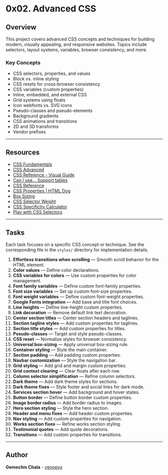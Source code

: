 # 0x02. Advanced CSS

## Overview

This project covers advanced CSS concepts and techniques for building modern, visually appealing, and responsive websites. Topics include selectors, layout systems, variables, browser consistency, and more.

### Key Concepts

- CSS selectors, properties, and values
- Block vs. inline styling
- CSS resets for cross-browser consistency
- CSS variables (custom properties)
- Inline, embedded, and external CSS
- Grid systems using floats
- Icon webfonts vs. SVG icons
- Pseudo-classes and pseudo-elements
- Background gradients
- CSS animations and transitions
- 2D and 3D transforms
- Vendor prefixes

---

## Resources

- [CSS Fundamentals](https://intranet.hbtn.io/concepts/140)
- [CSS Advanced](https://intranet.hbtn.io/concepts/205)
- [CSS Reference - Visual Guide](https://intranet.hbtn.io/rltoken/7zgAvnHaPhhWHIEEr9VXQg)
- [Can I use... Support tables](https://intranet.hbtn.io/rltoken/dg_RKNrW7wJe6MvFjVulYQ)
- [CSS Reference](https://intranet.hbtn.io/rltoken/g5ZCzFdcn8SuReONAJZD5Q)
- [CSS Properties | HTML Dog](https://intranet.hbtn.io/rltoken/vwDD3LTuhHh1lqNMy1D0AA)
- [Box Sizing](https://intranet.hbtn.io/rltoken/nbDnTy1VOxoAMU54K5wHgQ)
- [CSS Selector Weight](https://intranet.hbtn.io/rltoken/PDu4JjsVhilIKtNumZHkbA)
- [CSS Specificity Calculator](https://intranet.hbtn.io/rltoken/pKnciYY8Ri96r4dxbSLHwQ)
- [Play with CSS Selectors](https://intranet.hbtn.io/rltoken/cYkcdg40UhNAXBHz-6kk_Q)

---

## Tasks

Each task focuses on a specific CSS concept or technique. See the corresponding file in the `styles/` directory for implementation details.

1. **Effortless transitions when scrolling** — Smooth scroll behavior for the HTML element.
2. **Color values** — Define color declarations.
3. **CSS variables for colors** — Use custom properties for color management.
4. **Font family variables** — Define custom font-family properties.
5. **Font size variables** — Set up custom font-size properties.
6. **Font weight variables** — Define custom font-weight properties.
7. **Google Fonts integration** — Add base and title font choices.
8. **Line heights** — Define line-height custom properties.
9. **Link decoration** — Remove default link text decoration.
10. **Center section titles** — Center section headers and taglines.
11. **Section tagline styles** — Add custom properties for taglines.
12. **Section title styles** — Add custom properties for titles.
13. **Pseudo-classes** — Target and style pseudo-classes.
14. **CSS reset** — Normalize styles for browser consistency.
15. **Universal box-sizing** — Apply universal box-sizing rule.
16. **Container styling** — Style the main container.
17. **Section padding** — Add padding custom properties.
18. **Navbar customization** — Style the navigation bar.
19. **Grid styling** — Add grid and margin custom properties.
20. **Grid context clearing** — Clear floats after each row.
21. **Column selector simplification** — Refine column selectors.
22. **Dark theme** — Add dark theme styles for sections.
23. **Dark theme fixes** — Style footer and social links for dark mode.
24. **Services section hover** — Add background and hover states.
25. **Button border** — Define button border custom properties.
26. **Image border radius** — Add border radius to images.
27. **Hero section styling** — Style the hero section.
28. **Header and menu fixes** — Add header custom properties.
29. **Nav styling** — Add custom properties for navigation.
30. **Works section fixes** — Refine works section styling.
31. **Testimonial quotes** — Add quote decorations.
32. **Transitions** — Add custom properties for transitions.

---

## Author

**Gemechis Chala** - [venopyx](https://github.com/venopyx)

